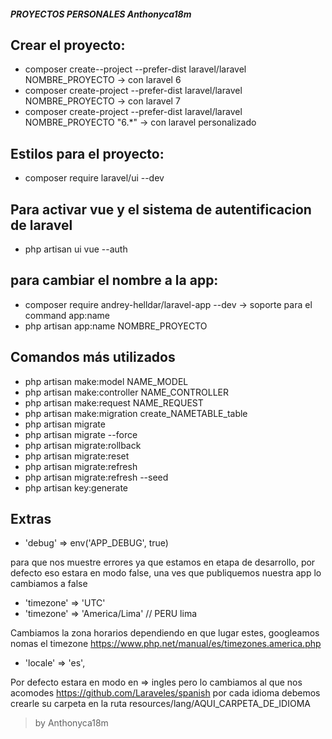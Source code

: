 ##### PROYECTOS PERSONALES Anthonyca18m

## Crear el proyecto:
- composer create--project  --prefer-dist laravel/laravel NOMBRE_PROYECTO  -> con laravel 6
- composer create-project  --prefer-dist laravel/laravel NOMBRE_PROYECTO   -> con laravel 7
- composer create-project  --prefer-dist laravel/laravel NOMBRE_PROYECTO  "6.*"   -> con laravel personalizado
  
## Estilos para el proyecto: 
- composer require laravel/ui --dev
  
## Para activar vue y el sistema de autentificacion de laravel
- php artisan ui vue  --auth
  
## para cambiar el nombre a la app:
- composer require andrey-helldar/laravel-app --dev    -> soporte para el command app:name
- php artisan app:name NOMBRE_PROYECTO

## Comandos más utilizados
- php artisan make:model NAME_MODEL
- php artisan make:controller NAME_CONTROLLER
- php artisan make:request NAME_REQUEST
- php artisan make:migration create_NAMETABLE_table
- php artisan migrate
- php artisan migrate --force
- php artisan migrate:rollback
- php artisan migrate:reset
- php artisan migrate:refresh
- php artisan migrate:refresh --seed
- php artisan key:generate

## Extras

- 'debug' => env('APP_DEBUG', true)

 para que nos muestre errores ya que estamos en etapa de desarrollo, por defecto eso estara en modo false,
 una ves que publiquemos nuestra app lo cambiamos a false 

- 'timezone' => 'UTC'
- 'timezone' => 'America/Lima' // PERU lima

Cambiamos la zona horarios dependiendo en que lugar estes, googleamos nomas el timezone
https://www.php.net/manual/es/timezones.america.php

- 'locale' => 'es',

Por defecto estara en modo en => ingles pero lo cambiamos al que nos acomodes
https://github.com/Laraveles/spanish
por cada idioma debemos crearle su carpeta en la ruta resources/lang/AQUI_CARPETA_DE_IDIOMA


>by Anthonyca18m
